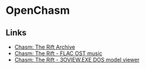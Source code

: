 # OpenChasm

## Links
- [Chasm: The Rift Archive](https://www.chasm3d.com/)
- [Chasm: The Rift - FLAC OST music](Thttps://www.chasm3d.com/files/music/flac/)
- [Chasm: The Rift - 3OVIEW.EXE DOS model viewer](https://www.chasm3d.com/files/dump/CDEMOf.zip)
